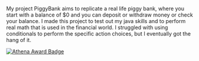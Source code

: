 My project PiggyBank aims to replicate a real life piggy bank, where you start with a balance of $0 and you can deposit or withdraw money or check your balance. I made this project to test out my java skills 
and to perform real math that is used in the financial world. I struggled with using conditionals to perform the specific action choices, but I eventually got the hang of it.

[![Athena Award Badge](https://img.shields.io/endpoint?url=https%3A%2F%2Faward.athena.hackclub.com%2Fapi%2Fbadge)](https://award.athena.hackclub.com?utm_source=readme)
